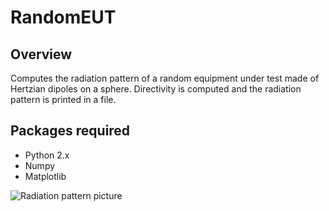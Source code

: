 RandomEUT
=========

Overview
--------
Computes the radiation pattern of a random equipment under test made of Hertzian dipoles on a sphere.
Directivity is computed and the radiation pattern is printed in a file.


Packages required
-----------------
* Python 2.x
* Numpy
* Matplotlib

![Radiation pattern picture](http://farm3.staticflickr.com/2813/12841712403_b16cd07a66_o_d.png "Radiation pattern picture sample")
